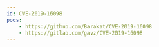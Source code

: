 ```yaml
---
id: CVE-2019-16098
pocs:
    - https://github.com/Barakat/CVE-2019-16098
    - https://gitlab.com/gavz/CVE-2019-16098
---
```

